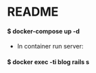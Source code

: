 # README

#### $ docker-compose up -d
* In container run server:

#### $ docker exec -ti blog rails s 
